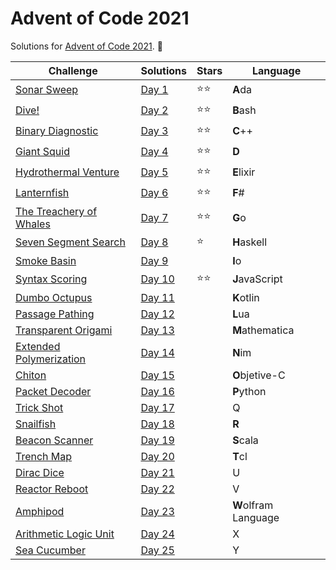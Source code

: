 # Advent of Code 2021

Solutions for [Advent of Code 2021](https://adventofcode.com/2021). 🎅

| Challenge                                                       | Solutions          | Stars | Language        |
|-----------------------------------------------------------------|--------------------|-------|-----------------|
| [Sonar Sweep](https://adventofcode.com/2021/day/1)              | [Day 1](Day%201)   | ⭐⭐    | **A**da         |
| [Dive!](https://adventofcode.com/2021/day/2)                    | [Day 2](Day%202)   | ⭐⭐    | **B**ash        |
| [Binary Diagnostic](https://adventofcode.com/2021/day/3)        | [Day 3](Day%203)   | ⭐⭐    | **C**++         |
| [Giant Squid](https://adventofcode.com/2021/day/4)              | [Day 4](Day%204)   | ⭐⭐    | **D**           |
| [Hydrothermal Venture](https://adventofcode.com/2021/day/5)     | [Day 5](Day%205)   | ⭐⭐    | **E**lixir      |
| [Lanternfish](https://adventofcode.com/2021/day/6)              | [Day 6](Day%206)   | ⭐⭐    | **F**#          |
| [The Treachery of Whales](https://adventofcode.com/2021/day/7)  | [Day 7](Day%207)   | ⭐⭐    | **G**o          |
| [Seven Segment Search](https://adventofcode.com/2021/day/8)     | [Day 8](Day%208)   | ⭐     | **H**askell     |
| [Smoke Basin](https://adventofcode.com/2021/day/9)              | [Day 9](Day%209)   |       | **I**o          |
| [Syntax Scoring](https://adventofcode.com/2021/day/10)          | [Day 10](Day%2010) | ⭐⭐    | **J**avaScript  |
| [Dumbo Octupus](https://adventofcode.com/2021/day/11)           | [Day 11](Day%2011) |       | **K**otlin      |
| [Passage Pathing](https://adventofcode.com/2021/day/12)         | [Day 12](Day%2012) |       | **L**ua         |
| [Transparent Origami](https://adventofcode.com/2021/day/13)     | [Day 13](Day%2013) |       | **M**athematica |
| [Extended Polymerization](https://adventofcode.com/2021/day/14) | [Day 14](Day%2014) |       | **N**im         |
| [Chiton](https://adventofcode.com/2021/day/15)                  | [Day 15](Day%2015) |       | **O**bjetive-C  |
| [Packet Decoder](https://adventofcode.com/2021/day/16)          | [Day 16](Day%2016) |       | **P**ython      |
| [Trick Shot](https://adventofcode.com/2021/day/17)              | [Day 17](Day%2017) |       | Q               |
| [Snailfish](https://adventofcode.com/2021/day/18)               | [Day 18](Day%2018) |       | **R**           |
| [Beacon Scanner](https://adventofcode.com/2021/day/19)          | [Day 19](Day%2019) |       | **S**cala       |
| [Trench Map](https://adventofcode.com/2021/day/20)              | [Day 20](Day%2020) |       | **T**cl         |
| [Dirac Dice](https://adventofcode.com/2021/day/21)              | [Day 21](Day%2021) |       | U               |
| [Reactor Reboot](https://adventofcode.com/2021/day/22)          | [Day 22](Day%2022) |       | V               |
| [Amphipod](https://adventofcode.com/2021/day/23)                | [Day 23](Day%2023) |       | **W**olfram Language               |
| [Arithmetic Logic Unit](https://adventofcode.com/2021/day/24)   | [Day 24](Day%2024) |       | X               |
| [Sea Cucumber](https://adventofcode.com/2021/day/25)            | [Day 25](Day%2025) |       | Y               |

